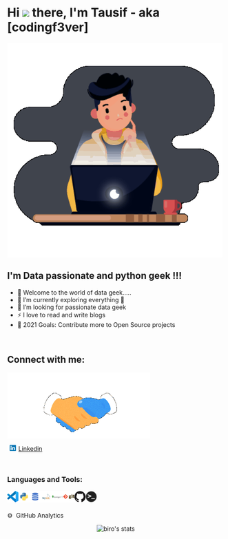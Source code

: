 ### 
<h1  align="left">Hi <img src="https://raw.githubusercontent.com/kaueMarques/kaueMarques/master/hi.gif" width="30px"> there, I'm Tausif - aka [codingf3ver] </h1>

<img align='center' src= 'https://github.com/codingf3ver/images/blob/main/animation.gif' style = "height:200px , width:400px " />
<br/>


## I'm  Data passionate and python geek  !!!

- 🔭 Welcome to the world of data geek.....
- 🌱 I’m currently exploring everything 🤣
- 👯 I’m looking for passionate data geek
- ⚡ I love to read and write blogs
- 🥅 2021 Goals: Contribute more to Open Source projects

<br />

## Connect with me:

<img align='center' alt='hello' src='https://github.com/codingf3ver/images/blob/main/Handshake.gif' />
<br/>


<img align="left" alt="md-tausif786 | LinkedIn" width="26px" src="https://github.com/Danialmonachan11/Danialmonachan11/blob/master/Assets/linkedin.jpg" /><a href='https://www.linkedin.com/in/md-tausif786/' target= "_blank"> Linkedin  </a> 

<br />

### Languages and Tools:

<img align="left" alt="Visual Studio Code" width="26px" src="https://raw.githubusercontent.com/github/explore/80688e429a7d4ef2fca1e82350fe8e3517d3494d/topics/visual-studio-code/visual-studio-code.png"/>
<img align="left" alt="Python" width="26px" 
src="https://raw.githubusercontent.com/github/explore/80688e429a7d4ef2fca1e82350fe8e3517d3494d/topics/python/python.png" />
<img align="left" alt="SQL" width="26px" 
src="https://raw.githubusercontent.com/github/explore/80688e429a7d4ef2fca1e82350fe8e3517d3494d/topics/sql/sql.png"/>
<img align="left" alt="MySQL" width="26px"
src="https://raw.githubusercontent.com/github/explore/80688e429a7d4ef2fca1e82350fe8e3517d3494d/topics/mysql/mysql.png"/>
<img align="left" alt="MongoDB" width="26px"
src="https://raw.githubusercontent.com/github/explore/80688e429a7d4ef2fca1e82350fe8e3517d3494d/topics/mongodb/mongodb.png"/>
<img align="left" alt="Git" width="26px" 
src="https://raw.githubusercontent.com/github/explore/80688e429a7d4ef2fca1e82350fe8e3517d3494d/topics/git/git.png"/>
<img align="left" alt="GitHub" width="26px" src="https://raw.githubusercontent.com/github/explore/78df643247d429f6cc873026c0622819ad797942/topics/github/github.png"/>
<img align="left" alt="Terminal" width="26px" src="https://raw.githubusercontent.com/github/explore/80688e429a7d4ef2fca1e82350fe8e3517d3494d/topics/terminal/terminal.png"/>

<br />
<br />


⚙️ &nbsp;GitHub Analytics
<br>

<p align="center">
<img width="530em" src="https://github-readme-stats.vercel.app/api?username=codingf3ver&show_icons=true&theme=nightowl" alt="biro's stats"/>
</p>





